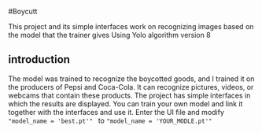 #Boycutt

This project and its simple interfaces work on recognizing images based on the model that the trainer gives Using Yolo algorithm version 8 

## introduction

The model was trained to recognize the boycotted goods, and I trained it on the producers of Pepsi and Coca-Cola. It can recognize pictures, videos, or webcams that contain these products. The project has simple interfaces in which the results are displayed. You can train your own model and link it together with the interfaces and use it. Enter the UI file and modify ```"model_name = 'best.pt'" ``` to ```"model_name = 'YOUR_MODLE.pt'"```



